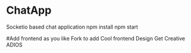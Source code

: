 # ChatApp
Socketio based chat application
npm install
npm start


#Add frontend as you like
Fork to add Cool frontend Design 
Get Creative 
ADIOS
